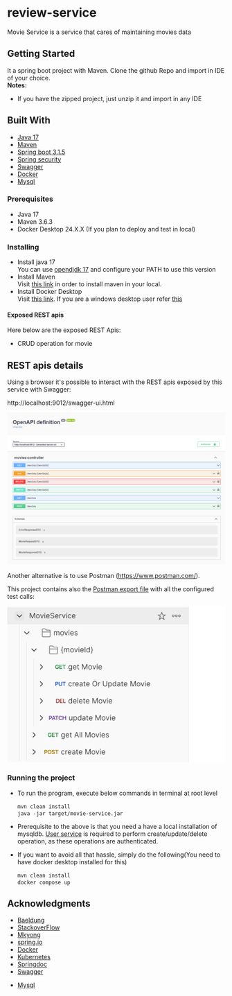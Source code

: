 # review-service
Movie Service is a service that cares of maintaining movies data

## Getting Started
It a spring boot project with Maven.
Clone the github Repo and import in IDE of your choice. \
**Notes:**
- If you have the zipped project, just unzip it and import in any IDE

## Built With
* [Java 17](https://openjdk.org/projects/jdk/17/)
* [Maven](https://maven.apache.org/)
* [Spring boot 3.1.5](https://spring.io/projects/spring-boot)
* [Spring security](https://spring.io/projects/spring-security)
* [Swagger](https://swagger.io/)
* [Docker](https://docs.docker.com/)
* [Mysql](https://www.mysql.com/)

### Prerequisites
- Java 17
- Maven 3.6.3
- Docker Desktop 24.X.X (If you plan to deploy and test in local)

### Installing
- Install java 17 \
  You can use [opendjdk 17](https://download.java.net/openjdk/jdk17/ri/openjdk-17+35_windows-x64_bin.zip) and configure your PATH to use this version
- Install Maven \
  Visit [this link](https://maven.apache.org/install.html) in order to install maven in your local.
- Install Docker Desktop \
  Visit [this link](https://docs.docker.com/desktop/install/mac-install/). If you are a windows desktop user refer [this](https://docs.docker.com/desktop/install/windows-install/)
  
#### Exposed REST apis
Here below are the exposed REST Apis:

* CRUD operation for movie

## REST apis details
Using a browser it's possible to interact with the REST apis exposed by this service with Swagger:

http://localhost:9012/swagger-ui.html

![Swagger](https://github.com/nrpndr/movie-service/blob/main/swagger-ui.png "Swagger interface")

Another alternative is to use Postman (https://www.postman.com/).

This project contains also the [Postman export file](https://github.com/nrpndr/movie-service/blob/main/MovieService.postman_collection.json) with all the configured test calls:

![Postman](https://github.com/nrpndr/movie-service/blob/main/postman-ui.png "Postman Collection")

### Running the project
- To run the program, execute below commands in terminal at root level
	
    ```
    mvn clean install
    java -jar target/movie-service.jar
    ```
- Prerequisite to the above is that you need a have a local installation of mysqldb. [User service](https://github.com/nrpndr/user-service) is required to perform create/update/delete operation, as these operations are authenticated.
- If you want to avoid all that hassle, simply do the following(You need to have docker desktop installed for this)
	
    ```
    mvn clean install
    docker compose up
    ```

## Acknowledgments
- [Baeldung](https://www.baeldung.com)
- [StackoverFlow](https://stackoverflow.com/)
- [Mkyong](https://mkyong.com/)
- [spring.io](https://spring.io/)
- [Docker](https://docs.docker.com/)
- [Kubernetes](https://kubernetes.io/)
- [Springdoc](https://springdoc.org/)
- [Swagger](https://swagger.io/)
* [Mysql](https://www.mysql.com/)